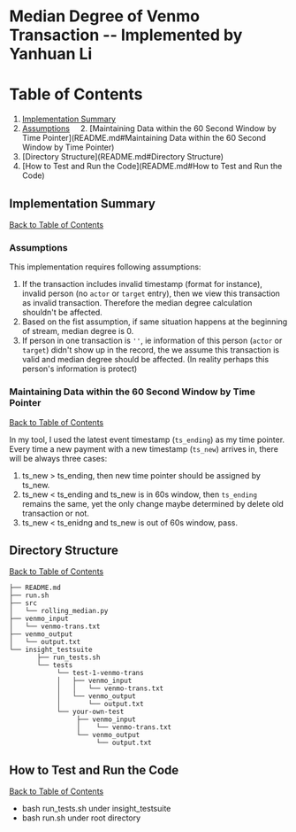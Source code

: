 Median Degree of Venmo Transaction -- Implemented by Yanhuan Li
===========================================================

# Table of Contents
1. [Implementation Summary](README.md#implement-summary)
1. [Assumptions](README.md#Assumptions)
    2. [Maintaining Data within the 60 Second Window by Time Pointer](README.md#Maintaining Data within the 60 Second Window by Time Pointer)
3. [Directory Structure](README.md#Directory Structure)
4. [How to Test and Run the Code](README.md#How to Test and Run the Code)



## Implementation Summary
[Back to Table of Contents](README.md#table-of-contents)

### Assumptions

This implementation requires following assumptions:

1. If the transaction includes invalid timestamp (format for instance), invalid person (no `actor` or `target` entry), then we view this transaction as invalid transaction. Therefore the median degree calculation shouldn't be affected.
2. Based on the fist assumption, if same situation happens at the beginning of stream, median degree is 0.
2. If person in one transaction is `''`, ie information of this person (`actor` or `target`) didn't show up in the record, the we assume this transaction is valid and median degree should be affected. (In reality perhaps this person's information is protect)


### Maintaining Data within the 60 Second Window by Time Pointer
[Back to Table of Contents](README.md#table-of-contents)

In my tool, I used the latest event timestamp (`ts_ending`) as my time pointer. Every time a new payment with a new timestamp (`ts_new`) arrives in, there will be always three cases:


1. ts_new > ts_ending, then new time pointer should be assigned by ts_new.
2. ts_new < ts_ending and ts_new is in 60s window, then `ts_ending` remains the same, yet the only change maybe determined by delete old transaction or not.
3. ts_new < ts_enidng and ts_new is out of 60s window, pass.


## Directory Structure
[Back to Table of Contents](README.md#table-of-contents)

	├── README.md
	├── run.sh
	├── src
	│  	└── rolling_median.py
	├── venmo_input
	│   └── venmo-trans.txt
	├── venmo_output
	│   └── output.txt
	└── insight_testsuite
	 	   ├── run_tests.sh
		   └── tests
	        	└── test-1-venmo-trans
        		│   ├── venmo_input
        		│   │   └── venmo-trans.txt
        		│   └── venmo_output
        		│       └── output.txt
        		└── your-own-test
            		 ├── venmo_input
            		 │	  └── venmo-trans.txt
            		 └── venmo_output
            			  └── output.txt

## How to Test and Run the Code
[Back to Table of Contents](README.md#table-of-contents)

* bash run_tests.sh under insight_testsuite
* bash run.sh under root directory